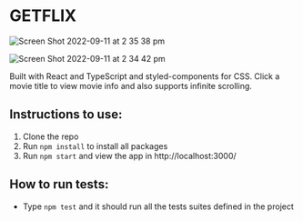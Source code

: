 # GETFLIX

![Screen Shot 2022-09-11 at 2 35 38 pm](https://user-images.githubusercontent.com/49617008/189512657-25b56d78-24d7-4edb-9d8e-c534d5e9c768.png)

![Screen Shot 2022-09-11 at 2 34 42 pm](https://user-images.githubusercontent.com/49617008/189512663-d30b18a8-7ade-454e-92e8-54977689ffbb.png)

Built with React and TypeScript and styled-components for CSS. Click a movie title to view movie info and also supports infinite scrolling.
## Instructions to use:
1. Clone the repo
2. Run ``npm install`` to install all packages
3. Run ``npm start`` and view the app in http://localhost:3000/
## How to run tests:
- Type ``npm test`` and it should run all the tests suites defined in the project
